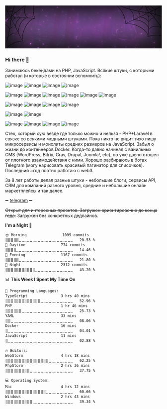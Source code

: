 ![header](/image.png)

### Hi there 👋

Занимаюсь бекендами на PHP, JavaScript. Всякие штуки, с которыми работал (и которые в состоянии вспомнить):

![image](https://img.shields.io/badge/PHP-777BB4?style=for-the-badge&logo=php&logoColor=white) ![image](https://img.shields.io/badge/TypeScript-007ACC?style=for-the-badge&logo=typescript&logoColor=white) ![image](https://img.shields.io/badge/JavaScript-323330?style=for-the-badge&logo=javascript&logoColor=F7DF1E) ![image](https://img.shields.io/badge/Shell_Script-121011?style=for-the-badge&logo=gnu-bash&logoColor=white) 

![image](https://img.shields.io/badge/next.js-000000?style=for-the-badge&logo=nextdotjs&logoColor=white) ![image](https://img.shields.io/badge/Node.js-339933?style=for-the-badge&logo=nodedotjs&logoColor=white) ![image](https://img.shields.io/badge/Angular-DD0031?style=for-the-badge&logo=angular&logoColor=white) ![image](https://img.shields.io/badge/Laravel-FF2D20?style=for-the-badge&logo=laravel&logoColor=white) ![image](https://img.shields.io/badge/Symfony-000000?style=for-the-badge&logo=Symfony&logoColor=white) ![image](https://img.shields.io/badge/web3.js-F16822?style=for-the-badge&logo=web3.js&logoColor=white) 

![image](https://img.shields.io/badge/MySQL-005C84?style=for-the-badge&logo=mysql&logoColor=white) ![image](https://img.shields.io/badge/PostgreSQL-316192?style=for-the-badge&logo=postgresql&logoColor=white) ![image](https://img.shields.io/badge/redis-%23DD0031.svg?&style=for-the-badge&logo=redis&logoColor=white) ![image](https://img.shields.io/badge/Elastic_Search-005571?style=for-the-badge&logo=elasticsearch&logoColor=white) 

![image](https://img.shields.io/badge/Selenium-43B02A?style=for-the-badge&logo=Selenium&logoColor=white) ![image](https://img.shields.io/badge/Puppeteer-40B5A4?style=for-the-badge&logo=Puppeteer&logoColor=white) 

![image](https://img.shields.io/badge/Docker-2CA5E0?style=for-the-badge&logo=docker&logoColor=white) ![image](https://img.shields.io/badge/GIT-E44C30?style=for-the-badge&logo=git&logoColor=white) ![image](https://img.shields.io/badge/Ubuntu-E95420?style=for-the-badge&logo=ubuntu&logoColor=white) ![image](https://img.shields.io/badge/Alpine_Linux-0D597F?style=for-the-badge&logo=alpine-linux&logoColor=white) 

Стек, который сую везде где только можно и нельзя - PHP+Laravel в связке со всякими модными штуками. Пока никто не видит тихо пишу микросервисы и монолиты средних размеров на JavaScript. Забыл о жизни до контейнеров Docker. Когда-то давно начинал с ванильных CMS (WordPress, Bitrix, Grav, Drupal, Joomla!, etc), но уже давно отошел от плотного взаимодействия с ними. Хорошо разбираюсь в ботах Telegram (могу нарисовать красивый пагинатор для списочков). Последний ~год плотно работаю с web3.

За 8 лет работы делал разные штуки - небольшие блоги, сервисы API, CRM для компаний разного уровня, средние и небольшие онлайн маркетплейсы и так далее.

➖ [telegram](https://t.me/equibus) ➖ 

~~Открыт для интересных проектов. Загружен ориентировочно до конца года.~~ Загружен без конкретных дедлайнов.

<!--START_SECTION:waka-->
**I'm a Night 🦉** 

```text
🌞 Morning                1099 commits        ⣿⣿⣿⣿⣿⣀⣀⣀⣀⣀⣀⣀⣀⣀⣀⣀⣀⣀⣀⣀⣀⣀⣀⣀⣀   20.53 % 
🌆 Daytime                774 commits         ⣿⣿⣿⣿⣀⣀⣀⣀⣀⣀⣀⣀⣀⣀⣀⣀⣀⣀⣀⣀⣀⣀⣀⣀⣀   14.46 % 
🌃 Evening                1167 commits        ⣿⣿⣿⣿⣿⣀⣀⣀⣀⣀⣀⣀⣀⣀⣀⣀⣀⣀⣀⣀⣀⣀⣀⣀⣀   21.80 % 
🌙 Night                  2312 commits        ⣿⣿⣿⣿⣿⣿⣿⣿⣿⣿⣿⣀⣀⣀⣀⣀⣀⣀⣀⣀⣀⣀⣀⣀⣀   43.20 % 
```


📊 **This Week I Spent My Time On** 

```text
💬 Programming Languages: 
TypeScript               3 hrs 40 mins       ⣿⣿⣿⣿⣿⣿⣿⣿⣿⣿⣿⣿⣿⣀⣀⣀⣀⣀⣀⣀⣀⣀⣀⣀⣀   52.96 % 
PHP                      1 hr 46 mins        ⣿⣿⣿⣿⣿⣿⣀⣀⣀⣀⣀⣀⣀⣀⣀⣀⣀⣀⣀⣀⣀⣀⣀⣀⣀   25.73 % 
YAML                     33 mins             ⣿⣿⣀⣀⣀⣀⣀⣀⣀⣀⣀⣀⣀⣀⣀⣀⣀⣀⣀⣀⣀⣀⣀⣀⣀   08.06 % 
Docker                   16 mins             ⣿⣀⣀⣀⣀⣀⣀⣀⣀⣀⣀⣀⣀⣀⣀⣀⣀⣀⣀⣀⣀⣀⣀⣀⣀   04.01 % 
JavaScript               11 mins             ⣿⣀⣀⣀⣀⣀⣀⣀⣀⣀⣀⣀⣀⣀⣀⣀⣀⣀⣀⣀⣀⣀⣀⣀⣀   02.88 % 

🔥 Editors: 
WebStorm                 4 hrs 18 mins       ⣿⣿⣿⣿⣿⣿⣿⣿⣿⣿⣿⣿⣿⣿⣿⣿⣀⣀⣀⣀⣀⣀⣀⣀⣀   62.25 % 
PhpStorm                 2 hrs 36 mins       ⣿⣿⣿⣿⣿⣿⣿⣿⣿⣀⣀⣀⣀⣀⣀⣀⣀⣀⣀⣀⣀⣀⣀⣀⣀   37.75 % 

💻 Operating System: 
Mac                      4 hrs 12 mins       ⣿⣿⣿⣿⣿⣿⣿⣿⣿⣿⣿⣿⣿⣿⣿⣀⣀⣀⣀⣀⣀⣀⣀⣀⣀   60.66 % 
Windows                  2 hrs 43 mins       ⣿⣿⣿⣿⣿⣿⣿⣿⣿⣿⣀⣀⣀⣀⣀⣀⣀⣀⣀⣀⣀⣀⣀⣀⣀   39.34 % 
```


<!--END_SECTION:waka-->

<!--
**equibus/equibus** is a ✨ _special_ ✨ repository because its `README.md` (this file) appears on your GitHub profile.

Here are some ideas to get you started:

- 🔭 I’m currently working on ...
- 🌱 I’m currently learning ...
- 👯 I’m looking to collaborate on ...
- 🤔 I’m looking for help with ...
- 💬 Ask me about ...
- 📫 How to reach me: ...
- 😄 Pronouns: ...
- ⚡ Fun fact: ...
-->
